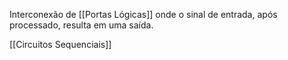 Interconexão de [[Portas Lógicas]] onde o sinal de entrada, após processado, resulta em uma saída.

[[Circuitos Sequenciais]]

